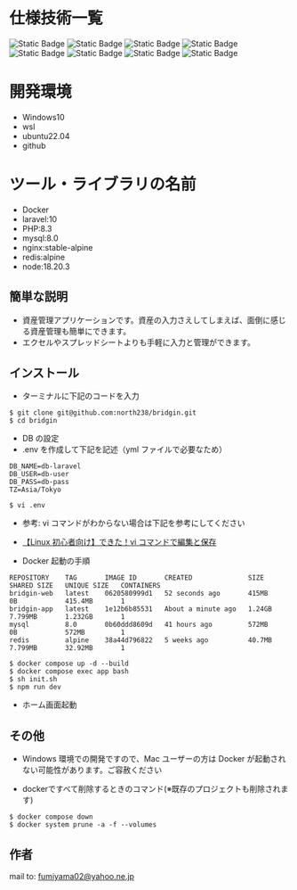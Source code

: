 # 仕様技術一覧

![Static Badge](https://img.shields.io/badge/-github-181717.svg?logo=github&style=social)
![Static Badge](https://img.shields.io/badge/-docker-2496ED.svg?logo=docker&style=social)
![Static Badge](https://img.shields.io/badge/-laravel-FF2D20.svg?logo=laravel&style=social)
![Static Badge](https://img.shields.io/badge/-php-777BB4.svg?logo=php&style=social)
![Static Badge](https://img.shields.io/badge/-ubuntu-E95420.svg?logo=ubuntu&style=social)
![Static Badge](https://img.shields.io/badge/-mysql-4479A1.svg?logo=mysql&style=social)
![Static Badge](https://img.shields.io/badge/-nginx-009639.svg?logo=nginx&style=social)
![Static Badge](https://img.shields.io/badge/-redis-FF4438.svg?logo=redis&style=social)

# 開発環境

- Windows10
- wsl
- ubuntu22.04
- github

# ツール・ライブラリの名前

- Docker
- laravel:10
- PHP:8.3
- mysql:8.0
- nginx:stable-alpine
- redis:alpine
- node:18.20.3

## 簡単な説明

- 資産管理アプリケーションです。資産の入力さえしてしまえば、面倒に感じる資産管理も簡単にできます。
- エクセルやスプレッドシートよりも手軽に入力と管理ができます。

## インストール

- ターミナルに下記のコードを入力

```
$ git clone git@github.com:north238/bridgin.git
$ cd bridgin
```

- DB の設定
- .env を作成して下記を記述（yml ファイルで必要なため）

```
DB_NAME=db-laravel
DB_USER=db-user
DB_PASS=db-pass
TZ=Asia/Tokyo
```

```
$ vi .env
```

- 参考: vi コマンドがわからない場合は下記を参考にしてください
- [【Linux 初心者向け】できた！vi コマンドで編集と保存](https://beyondjapan.com/blog/2020/06/vi/)

- Docker 起動の手順

```
REPOSITORY    TAG       IMAGE ID       CREATED              SIZE      SHARED SIZE   UNIQUE SIZE   CONTAINERS
bridgin-web   latest    0620580999d1   52 seconds ago       415MB     0B            415.4MB       1
bridgin-app   latest    1e12b6b85531   About a minute ago   1.24GB    7.799MB       1.232GB       1
mysql         8.0       0b60ddd8609d   41 hours ago         572MB     0B            572MB         1
redis         alpine    38a44d796822   5 weeks ago          40.7MB    7.799MB       32.92MB       1
```

```
$ docker compose up -d --build
$ docker compose exec app bash
$ sh init.sh
$ npm run dev
```

- ホーム画面起動

## その他

- Windows 環境での開発ですので、Mac ユーザーの方は Docker が起動されない可能性があります。ご容赦ください

- dockerですべて削除するときのコマンド(※既存のプロジェクトも削除されます)
```
$ docker compose down
$ docker system prune -a -f --volumes
```

## 作者

mail to: fumiyama02@yahoo.ne.jp
